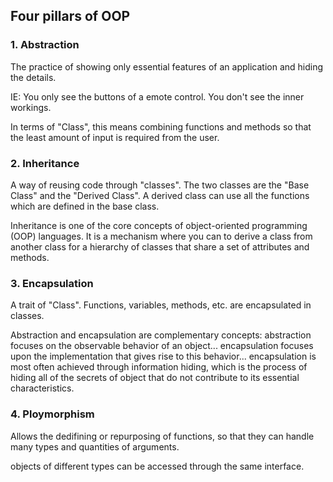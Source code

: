 ## Four pillars of OOP

### 1. Abstraction

The practice of showing only essential features of an 
application and hiding the details.

IE: You only see the buttons of a emote control. You don't see the inner workings.

In terms of "Class", this means combining functions and methods so that the least amount of input is required from the user.

### 2. Inheritance

A way of reusing code through "classes".
The two classes are the "Base Class" and the "Derived Class".
A derived class can use all the functions which are defined in the base class.

Inheritance is one of the core concepts of object-oriented programming (OOP) languages. It is a mechanism where you can to derive a class from another class for a hierarchy of classes that share a set of attributes and methods.

### 3. Encapsulation

A trait of "Class". Functions, variables, methods, etc. are encapsulated in classes.

Abstraction and encapsulation are complementary concepts: abstraction focuses on the observable behavior of an object... encapsulation focuses upon the implementation that gives rise to this behavior... encapsulation is most often achieved through information hiding, which is the process of hiding all of the secrets of object that do not contribute to its essential characteristics.

### 4. Ploymorphism

Allows the dedifining or repurposing of functions, so that they can handle many types and quantities of arguments.

objects of different types can be accessed through the same interface. 